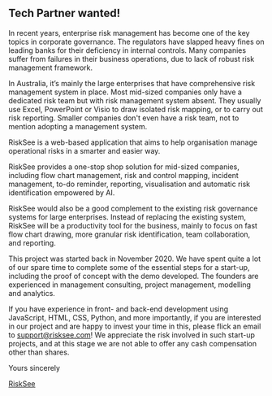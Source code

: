 ## Tech Partner wanted!

In recent years, enterprise risk management has become one of the key topics in corporate governance. The regulators have slapped heavy fines on leading banks for their deficiency in internal controls. Many companies suffer from failures in their business operations, due to lack of robust risk management framework.

In Australia, it’s mainly the large enterprises that have comprehensive risk management system in place. Most mid-sized companies only have a dedicated risk team but with risk management system absent. They usually use Excel, PowerPoint or Visio to draw isolated risk mapping, or to carry out risk reporting. Smaller companies don't even have a risk team, not to mention adopting a management system.

RiskSee is a web-based application that aims to help organisation manage operational risks in a smarter and easier way. 

RiskSee provides a one-stop shop solution for mid-sized companies, including flow chart management, risk and control mapping, incident management, to-do reminder, reporting, visualisation and automatic risk identification empowered by AI.

RiskSee would also be a good complement to the existing risk governance systems for large enterprises. Instead of replacing the existing system, RiskSee will be a productivity tool for the business, mainly to focus on fast flow chart drawing, more granular risk identification, team collaboration, and reporting.

This project was started back in November 2020. We have spent quite a lot of our spare time to complete some of the essential steps for a start-up, including the proof of concept with the demo developed. The founders are experienced in management consulting, project management, modelling and analytics.

If you have experience in front- and back-end development using JavaScript, HTML, CSS, Python, and more importantly, if you are interested in our project and are happy to invest your time in this, please flick an email to support@risksee.com! We appreciate the risk involved in such start-up projects, and at this stage we are not able to offer any cash compensation other than shares. 



Yours sincerely

<a href="https://www.risksee.com">RiskSee</a>

